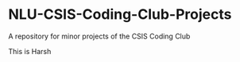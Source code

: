# NLU-CSIS-Coding-Club-Projects
A repository for minor projects of the CSIS Coding Club


This is Harsh
